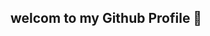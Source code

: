 ## welcom to my Github Profile 👋

<!--
**3mros2ma/3mros2ma** is a ✨ _special_ ✨ repository because its `README.md` (this file) appears on your GitHub profile.

I'm Amr,developer insted in:
- 🛡️ cybersecurity (pentration tester)
- 🌐 networking(network+)
- 🔧 currently working on networking field 
- 📚 currently learning security+
- 🤝 open to collaboration in penetration testing projects

----

### 💡 Skills
- Network configuration & troubleshooting
- Basic penetration testing
- wireshark , Nmap , kali linux

-----

### 🛠 Tools I use
- linux (kali ,Ubuntu)
- Wireshark, Burp Suite
- Cisco Packet Tracer
- Git & GitHup

----


### 📜 Certifications
- CompTIA Network+ (in progress)
- CompTIA Security+ (studying)

----

.
### 🚧 Projects I'm Working On
- Home lab setup using VirtualBox & Kali Linux
- Network scanning & enumeration using Nmap
- Packet analysis using Wireshar



----


### 📚 Learning Path
- [x] Network+ ✅
- [ ] Security+ 🔄
- [ ] TryHackMe & Hack The Box labs


----


### 📫 Contact me
- 📧 Email:amr19osama@gmail.com
